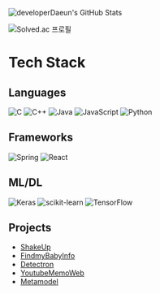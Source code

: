 ![developerDaeun's GitHub Stats](https://github-readme-stats.vercel.app/api?username=developerDaeun&theme=dark&show_icons=true)

![[Solved.ac 프로필](http://mazassumnida.wtf/api/v2/generate_badge?boj=ekdms4213)](https://solved.ac/ekdms4213)

# Tech Stack
## Languages
![C](https://img.shields.io/badge/c-%2300599C.svg?style=for-the-badge&logo=c&logoColor=white)
![C++](https://img.shields.io/badge/c++-%2300599C.svg?style=for-the-badge&logo=c%2B%2B&logoColor=white)
![Java](https://img.shields.io/badge/java-%23ED8B00.svg?style=for-the-badge&logo=java&logoColor=white)
![JavaScript](https://img.shields.io/badge/javascript-%23323330.svg?style=for-the-badge&logo=javascript&logoColor=%23F7DF1E)
![Python](https://img.shields.io/badge/python-3670A0?style=for-the-badge&logo=python&logoColor=ffdd54)

## Frameworks
![Spring](https://img.shields.io/badge/spring-%236DB33F.svg?style=for-the-badge&logo=spring&logoColor=white)
![React](https://img.shields.io/badge/react-%2320232a.svg?style=for-the-badge&logo=react&logoColor=%2361DAFB)

## ML/DL
![Keras](https://img.shields.io/badge/Keras-%23D00000.svg?style=for-the-badge&logo=Keras&logoColor=white)
![scikit-learn](https://img.shields.io/badge/scikit--learn-%23F7931E.svg?style=for-the-badge&logo=scikit-learn&logoColor=white)
![TensorFlow](https://img.shields.io/badge/TensorFlow-%23FF6F00.svg?style=for-the-badge&logo=TensorFlow&logoColor=white)

## Projects
- [ShakeUp](https://github.com/developerDaeun/shakeup)
- [FindmyBabyInfo](https://github.com/developerDaeun/FindmyBabyInfo)
- [Detectron](https://github.com/developerDaeun/Detectron)
- [YoutubeMemoWeb](https://github.com/developerDaeun/YoutubeMemoWeb)
- [Metamodel]()
